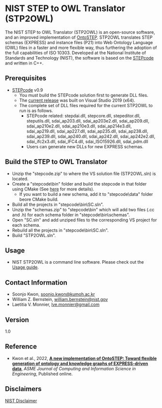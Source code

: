 # NIST STEP to OWL Translator (STP2OWL)
The NIST STEP to OWL Translator (STP2OWL) is an open-source software, and an improved implementation of [OntoSTEP](https://www.nist.gov/services-resources/software/ontostep-plugin). STP2OWL translates STEP schemas (EXPRESS) and instance files (P21) into Web Ontology Language (OWL) files in a faster and more flexible way, thus furthering the adoption of the full capabilities of ISO 10303. Developed at the National Institute of Standards and Technology (NIST), the software is based on the [STEPcode](https://github.com/stepcode/stepcode) and written in C++.

## Prerequisites
- [STEPcode](https://github.com/stepcode/stepcode) v0.9
  - You must build the STEPcode solution first to generate DLL files.
  - The [current release](https://github.com/usnistgov/STP2OWL/releases/tag/v1.0) was built on Visual Studio 2019 (x64).
  - The complete set of DLL files required for the current STP2OWL to run is as follows.
    - STEPcode related: stepdai.dll, stepcore.dll, stepeditor.dll, steputils.dll, sdai_ap203.dll, sdai_ap203e2.dll, sdai_ap209.dll, sdai_ap210e2.dll, sdai_ap210e3.dll, sdai_ap214e3.dll, sdai_ap219.dll, sdai_ap227.dll, sdai_ap235.dll, sdai_ap238.dll, sdai_ap239.dll, sdai_ap240.dll, sdai_ap242.dll, sdai_ap242e2.dll, sdai_ifc2x3.dll, sdai_IFC4.dll, sdai_ISO15926.dll, sdai_pdm.dll
    - Users can generate new DLLs for new EXPRESS schemas.

## Build the STEP to OWL Translator
- Unzip the "stepcode.zip" to where the VS solution file (STP2OWL.sln) is located.
- Create a "stepcode\bin" folder and build the stepcode in that folder using CMake (See [here](https://github.com/stepcode/stepcode/blob/master/INSTALL) for more details).
  - If you want to build a new schema, add it to "stepcode\data" folder beore CMake build.
- Build all the projects in "stepcode\bin\SC.sln".
- Unzip the "schemas.zip" to "stepcode\bin" which will add two files (.cc and .h) for each schema folder in "stepcode\bin\schemas".
- Open "SC.sln" and add unziped files to the corresponding VS project for each schema.
- Rebuild all the projects in "stepcode\bin\SC.sln".
- Build "STP2OWL.sln".

## Usage
- NIST STP2OWL is a command line software. Please check out the [Usage guide](USAGE.md).

## Contact Information
- Soonjo Kwon, soonjo.kwon@kumoh.ac.kr
- William Z. Bernstein, william.bernstein@nist.gov
- Laetitia V. Monnier, lve.monnier@gmail.com

## Version
1.0

## Reference
- Kwon et al., 2022, [**A new implementation of OntoSTEP: Toward flexible generation of ontology and knowledge graphs of EXPRESS-driven data**](https://doi.org/10.1115/1.4053079), *ASME Journal of Computing and Information Science in Engineering*, Published online.

## Disclaimers
[NIST Disclaimer](https://www.nist.gov/disclaimer)


